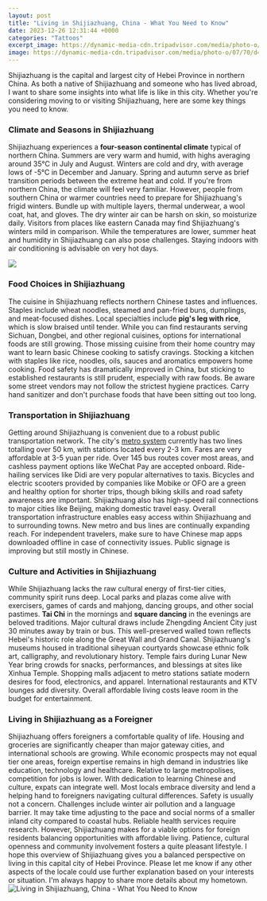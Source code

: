 ```yaml
---
layout: post
title: "Living in Shijiazhuang, China - What You Need to Know"
date: 2023-12-26 12:31:44 +0000
categories: "Tattoos"
excerpt_image: https://dynamic-media-cdn.tripadvisor.com/media/photo-o/07/70/d4/6c/shijiazhuang-museum.jpg?w=1200&amp;h=1200&amp;s=1
image: https://dynamic-media-cdn.tripadvisor.com/media/photo-o/07/70/d4/6c/shijiazhuang-museum.jpg?w=1200&amp;h=1200&amp;s=1
---
```


Shijiazhuang is the capital and largest city of Hebei Province in northern China. As both a native of Shijiazhuang and someone who has lived abroad, I want to share some insights into what life is like in this city. Whether you're considering moving to or visiting Shijiazhuang, here are some key things you need to know.
### Climate and Seasons in Shijiazhuang
Shijiazhuang experiences a **four-season continental climate** typical of northern China. Summers are very warm and humid, with highs averaging around 35°C in July and August. Winters are cold and dry, with average lows of -5°C in December and January. Spring and autumn serve as brief transition periods between the extreme heat and cold. 
If you're from northern China, the climate will feel very familiar. However, people from southern China or warmer countries need to prepare for Shijiazhuang's frigid winters. Bundle up with multiple layers, thermal underwear, a wool coat, hat, and gloves. The dry winter air can be harsh on skin, so moisturize daily. 
Visitors from places like eastern Canada may find Shijiazhuang's winters mild in comparison. While the temperatures are lower, summer heat and humidity in Shijiazhuang can also pose challenges. Staying indoors with air conditioning is advisable on very hot days.

![](https://content.r9cdn.net/rimg/dimg/c1/f0/69bd6611-city-16996-1731460acf2.jpg?width=1200&amp;height=630&amp;crop=false)
### Food Choices in Shijiazhuang
The cuisine in Shijiazhuang reflects northern Chinese tastes and influences. Staples include wheat noodles, steamed and pan-fried buns, dumplings, and meat-focused dishes. Local specialties include **pig's leg with rice**, which is slow braised until tender. 
While you can find restaurants serving Sichuan, Dongbei, and other regional cuisines, options for international foods are still growing. Those missing cuisine from their home country may want to learn basic Chinese cooking to satisfy cravings. Stocking a kitchen with staples like rice, noodles, oils, sauces and aromatics empowers home cooking. 
Food safety has dramatically improved in China, but sticking to established restaurants is still prudent, especially with raw foods. Be aware some street vendors may not follow the strictest hygiene practices. Carry hand sanitizer and don't purchase foods that have been sitting out too long.
### Transportation in Shijiazhuang
Getting around Shijiazhuang is convenient due to a robust public transportation network. The city's [metro system](https://thetopnews.github.io/The-Lifecycle-of-Game-Development/) currently has two lines totalling over 50 km, with stations located every 2-3 km. Fares are very affordable at 3-5 yuan per ride. Over 145 bus routes cover most areas, and cashless payment options like WeChat Pay are accepted onboard. 
Ride-hailing services like Didi are very popular alternatives to taxis. Bicycles and electric scooters provided by companies like Mobike or OFO are a green and healthy option for shorter trips, though biking skills and road safety awareness are important. Shijiazhuang also has high-speed rail connections to major cities like Beijing, making domestic travel easy.
Overall transportation infrastructure enables easy access within Shijiazhuang and to surrounding towns. New metro and bus lines are continually expanding reach. For independent travelers, make sure to have Chinese map apps downloaded offline in case of connectivity issues. Public signage is improving but still mostly in Chinese.
### Culture and Activities in Shijiazhuang
While Shijiazhuang lacks the raw cultural energy of first-tier cities, community spirit runs deep. Local parks and plazas come alive with exercisers, games of cards and mahjong, dancing groups, and other social pastimes. **Tai Chi** in the mornings and **square dancing** in the evenings are beloved traditions. 
Major cultural draws include Zhengding Ancient City just 30 minutes away by train or bus. This well-preserved walled town reflects Hebei's historic role along the Great Wall and Grand Canal. Shijiazhuang's museums housed in traditional siheyuan courtyards showcase ethnic folk art, calligraphy, and revolutionary history. 
Temple fairs during Lunar New Year bring crowds for snacks, performances, and blessings at sites like Xinhua Temple. Shopping malls adjacent to metro stations satiate modern desires for food, electronics, and apparel. International restaurants and KTV lounges add diversity. Overall affordable living costs leave room in the budget for entertainment.
### Living in Shijiazhuang as a Foreigner
Shijiazhuang offers foreigners a comfortable quality of life. Housing and groceries are significantly cheaper than major gateway cities, and international schools are growing. While economic prospects may not equal tier one areas, foreign expertise remains in high demand in industries like education, technology and healthcare.
Relative to large metropolises, competition for jobs is lower. With dedication to learning Chinese and culture, expats can integrate well. Most locals embrace diversity and lend a helping hand to foreigners navigating cultural differences. Safety is usually not a concern.
Challenges include winter air pollution and a language barrier. It may take time adjusting to the pace and social norms of a smaller inland city compared to coastal hubs. Reliable health services require research. However, Shijiazhuang makes for a viable options for foreign residents balancing opportunities with affordable living. Patience, cultural openness and community involvement fosters a quite pleasant lifestyle.
I hope this overview of Shijiazhuang gives you a balanced perspective on living in this capital city of Hebei Province. Please let me know if any other aspects of the locale could use further explanation based on your interests or situation. I'm always happy to share more details about my hometown.
![Living in Shijiazhuang, China - What You Need to Know](https://dynamic-media-cdn.tripadvisor.com/media/photo-o/07/70/d4/6c/shijiazhuang-museum.jpg?w=1200&amp;h=1200&amp;s=1)